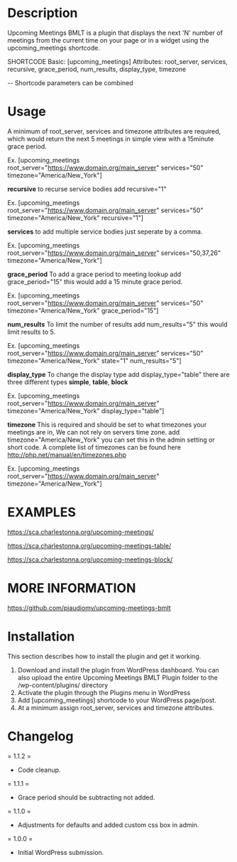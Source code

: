 # Description

Upcoming Meetings BMLT is a plugin that displays the next 'N' number of meetings from the current time on your page or in a widget using the upcoming_meetings shortcode.

SHORTCODE
Basic: [upcoming_meetings]
Attributes: root_server, services, recursive, grace_period, num_results, display_type, timezone

-- Shortcode parameters can be combined

# Usage

A minimum of root_server, services and timezone attributes are required, which would return the next 5 meetings in simple view with a 15minute grace period.

Ex. [upcoming_meetings root_server=&quot;https://www.domain.org/main_server&quot; services=&quot;50&quot; timezone=&quot;America/New_York&quot;]

**recursive** to recurse service bodies add recursive=&quot;1&quot;

Ex. [upcoming_meetings root_server=&quot;https://www.domain.org/main_server&quot; services=&quot;50&quot; timezone=&quot;America/New_York&quot; recursive=&quot;1&quot;]

**services** to add multiple service bodies just seperate by a comma.

Ex. [upcoming_meetings root_server=&quot;https://www.domain.org/main_server&quot; services=&quot;50,37,26&quot; timezone=&quot;America/New_York&quot;]

**grace_period** To add a grace period to meeting lookup add grace_period=&quot;15&quot; this would add a 15 minute grace period.

Ex. [upcoming_meetings root_server=&quot;https://www.domain.org/main_server&quot; services=&quot;50&quot; timezone=&quot;America/New_York&quot; grace_period=&quot;15&quot;]

**num_results** To limit the number of results add num_results=&quot;5&quot; this would limit results to 5.

Ex. [upcoming_meetings root_server=&quot;https://www.domain.org/main_server&quot; services=&quot;50&quot; timezone=&quot;America/New_York&quot; state=&quot;1&quot; num_results=&quot;5&quot;]

**display_type** To change the display type add display_type=&quot;table&quot; there are three different types **simple**, **table**, **block**

Ex. [upcoming_meetings root_server=&quot;https://www.domain.org/main_server&quot; timezone=&quot;America/New_York&quot; display_type=&quot;table&quot;]

**timezone** This is required and should be set to what timezones your meetings are in, We can not rely on servers time zone. add timezone=&quot;America/New_York&quot; you can set this in the admin setting or short code. A complete list of timezones can be found here http://php.net/manual/en/timezones.php

Ex. [upcoming_meetings root_server=&quot;https://www.domain.org/main_server&quot; timezone=&quot;America/New_York&quot;]

# EXAMPLES

<a href="https://sca.charlestonna.org/upcoming-meetings/">https://sca.charlestonna.org/upcoming-meetings/</a>

<a href="https://sca.charlestonna.org/upcoming-meetings-table/">https://sca.charlestonna.org/upcoming-meetings-table/</a>

<a href="https://sca.charlestonna.org/upcoming-meetings-block/">https://sca.charlestonna.org/upcoming-meetings-block/</a>


# MORE INFORMATION

<a href="https://github.com/pjaudiomv/upcoming-meetings-bmlt" target="_blank">https://github.com/pjaudiomv/upcoming-meetings-bmlt</a>


# Installation

This section describes how to install the plugin and get it working.

1. Download and install the plugin from WordPress dashboard. You can also upload the entire Upcoming Meetings BMLT Plugin folder to the /wp-content/plugins/ directory
2. Activate the plugin through the Plugins menu in WordPress
3. Add [upcoming_meetings] shortcode to your WordPress page/post.
4. At a minimum assign root_server, services and timezone attributes.


# Changelog

= 1.1.2 =

* Code cleanup.

= 1.1.1 =

* Grace period should be subtracting not added.

= 1.1.0 =

* Adjustments for defaults and added custom css box in admin.

= 1.0.0 =

* Initial WordPress submission.
